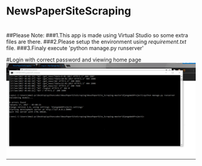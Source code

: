 # NewsPaperSiteScraping
#
##Please Note:
###1.This app is made using Virtual Studio so some extra files are there.
###2.Please setup the environment using *_requirement.txt_* file.
###3.Finaly execute 'python manage.py runserver'

#Login with correct password and viewing home page
![](https://github.com/amol3793/NewsPaperSiteScraping/blob/master/NewsPaperSiteScraping.gif)

